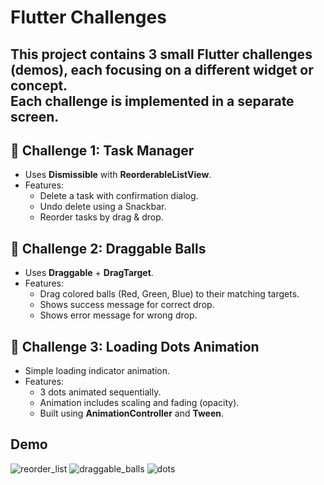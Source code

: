 # Flutter Challenges

This project contains 3 small Flutter challenges (demos), each focusing on a different widget or concept.  
Each challenge is implemented in a separate screen.
---
## 📌 Challenge 1: Task Manager
- Uses **Dismissible** with **ReorderableListView**.
- Features:
  - Delete a task with confirmation dialog.
  - Undo delete using a Snackbar.
  - Reorder tasks by drag & drop.

## 📌 Challenge 2: Draggable Balls
- Uses **Draggable** + **DragTarget**.
- Features:
  - Drag colored balls (Red, Green, Blue) to their matching targets.
  - Shows success message for correct drop.
  - Shows error message for wrong drop.

## 📌 Challenge 3: Loading Dots Animation
- Simple loading indicator animation.
- Features:
  - 3 dots animated sequentially.
  - Animation includes scaling and fading (opacity).
  - Built using **AnimationController** and **Tween**.

## Demo
![reorder_list](https://github.com/user-attachments/assets/dce319d5-b3c7-440f-ac29-7dc8ec162a5b)
![draggable_balls](https://github.com/user-attachments/assets/69e9e837-6e9d-4450-8054-101d7127106b)
![dots](https://github.com/user-attachments/assets/13f7f9f6-2c18-421a-934c-42dcb73c0a27)

